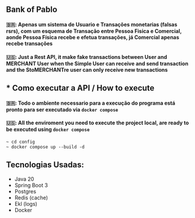 ## Bank of Pablo

#### 🇧🇷: Apenas um sistema de Usuario e Transações monetarias (falsas rsrs), com um esquema de Transação entre Pessoa Fisica e Comercial, aonde Pessoa Física recebe e efetua transações, já Comercial apenas recebe transações

#### 🇺🇸: Just a Rest API, it make fake transactions between User and MERCHANT User when the Simple User can receive and send transaction and the StoMERCHANTre user can only receive new transactions

## * Como executar a API / How to execute

#### 🇧🇷: Todo o ambiente necessario para a execução do programa está pronto para ser executado via `docker compose`

#### 🇺🇸: All the enviroment you need to execute the project local, are ready to be executed using `docker compose`

```
~ cd config
~ docker compose up --build -d
```

## Tecnologias Usadas:

* Java 20
* Spring Boot 3
* Postgres
* Redis (cache)
* Ekl (logs)
* Docker